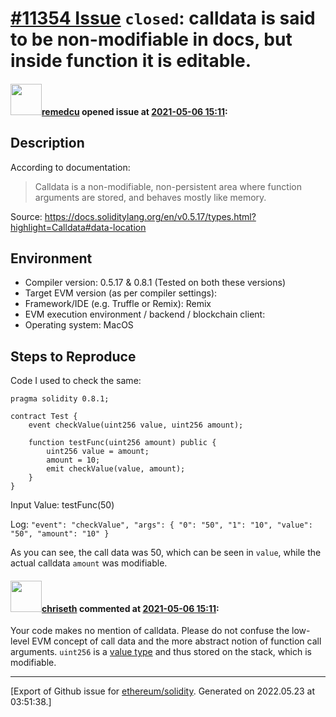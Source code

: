 # [\#11354 Issue](https://github.com/ethereum/solidity/issues/11354) `closed`: calldata is said to be non-modifiable in docs, but inside function it is editable.

#### <img src="https://avatars.githubusercontent.com/u/30735581?v=4" width="50">[remedcu](https://github.com/remedcu) opened issue at [2021-05-06 15:11](https://github.com/ethereum/solidity/issues/11354):

## Description

According to documentation:

> Calldata is a non-modifiable, non-persistent area where function arguments are stored, and behaves mostly like memory.

Source: https://docs.soliditylang.org/en/v0.5.17/types.html?highlight=Calldata#data-location

## Environment

- Compiler version: 0.5.17 & 0.8.1 (Tested on both these versions)
- Target EVM version (as per compiler settings):
- Framework/IDE (e.g. Truffle or Remix): Remix
- EVM execution environment / backend / blockchain client: 
- Operating system: MacOS

## Steps to Reproduce

Code I used to check the same:

```
pragma solidity 0.8.1;

contract Test {
    event checkValue(uint256 value, uint256 amount);
    
    function testFunc(uint256 amount) public {
        uint256 value = amount;
        amount = 10;
        emit checkValue(value, amount);
    }
}
```

Input Value: testFunc(50)

Log: `"event": "checkValue", "args": { "0": "50", "1": "10", "value": "50", "amount": "10" }`

As you can see, the call data was 50, which can be seen in `value`, while the actual calldata `amount` was modifiable.

#### <img src="https://avatars.githubusercontent.com/u/9073706?v=4" width="50">[chriseth](https://github.com/chriseth) commented at [2021-05-06 15:11](https://github.com/ethereum/solidity/issues/11354#issuecomment-833664497):

Your code makes no mention of calldata. Please do not confuse the low-level EVM concept of call data and the more abstract notion of function call arguments. `uint256` is a [value type](https://docs.soliditylang.org/en/v0.8.4/types.html#integers) and thus stored on the stack, which is modifiable.


-------------------------------------------------------------------------------



[Export of Github issue for [ethereum/solidity](https://github.com/ethereum/solidity). Generated on 2022.05.23 at 03:51:38.]
